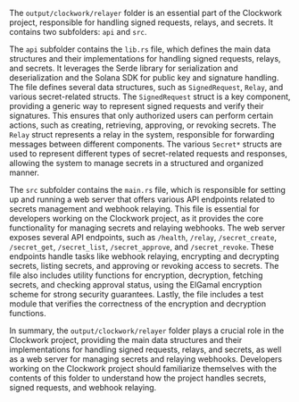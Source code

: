 The `output/clockwork/relayer` folder is an essential part of the Clockwork project, responsible for handling signed requests, relays, and secrets. It contains two subfolders: `api` and `src`.

The `api` subfolder contains the `lib.rs` file, which defines the main data structures and their implementations for handling signed requests, relays, and secrets. It leverages the Serde library for serialization and deserialization and the Solana SDK for public key and signature handling. The file defines several data structures, such as `SignedRequest`, `Relay`, and various secret-related structs. The `SignedRequest` struct is a key component, providing a generic way to represent signed requests and verify their signatures. This ensures that only authorized users can perform certain actions, such as creating, retrieving, approving, or revoking secrets. The `Relay` struct represents a relay in the system, responsible for forwarding messages between different components. The various `Secret*` structs are used to represent different types of secret-related requests and responses, allowing the system to manage secrets in a structured and organized manner.

The `src` subfolder contains the `main.rs` file, which is responsible for setting up and running a web server that offers various API endpoints related to secrets management and webhook relaying. This file is essential for developers working on the Clockwork project, as it provides the core functionality for managing secrets and relaying webhooks. The web server exposes several API endpoints, such as `/health`, `/relay`, `/secret_create`, `/secret_get`, `/secret_list`, `/secret_approve`, and `/secret_revoke`. These endpoints handle tasks like webhook relaying, encrypting and decrypting secrets, listing secrets, and approving or revoking access to secrets. The file also includes utility functions for encryption, decryption, fetching secrets, and checking approval status, using the ElGamal encryption scheme for strong security guarantees. Lastly, the file includes a test module that verifies the correctness of the encryption and decryption functions.

In summary, the `output/clockwork/relayer` folder plays a crucial role in the Clockwork project, providing the main data structures and their implementations for handling signed requests, relays, and secrets, as well as a web server for managing secrets and relaying webhooks. Developers working on the Clockwork project should familiarize themselves with the contents of this folder to understand how the project handles secrets, signed requests, and webhook relaying.
